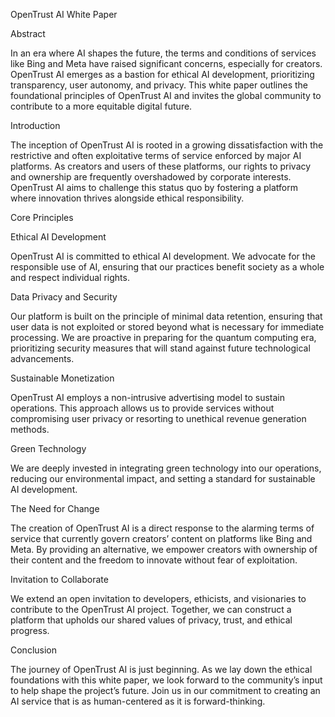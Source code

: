 OpenTrust AI White Paper

Abstract

In an era where AI shapes the future, the terms and conditions of services like Bing and Meta have raised significant concerns, especially for creators. OpenTrust AI emerges as a bastion for ethical AI development, prioritizing transparency, user autonomy, and privacy. This white paper outlines the foundational principles of OpenTrust AI and invites the global community to contribute to a more equitable digital future.

Introduction

The inception of OpenTrust AI is rooted in a growing dissatisfaction with the restrictive and often exploitative terms of service enforced by major AI platforms. As creators and users of these platforms, our rights to privacy and ownership are frequently overshadowed by corporate interests. OpenTrust AI aims to challenge this status quo by fostering a platform where innovation thrives alongside ethical responsibility.

Core Principles

Ethical AI Development

OpenTrust AI is committed to ethical AI development. We advocate for the responsible use of AI, ensuring that our practices benefit society as a whole and respect individual rights.

Data Privacy and Security

Our platform is built on the principle of minimal data retention, ensuring that user data is not exploited or stored beyond what is necessary for immediate processing. We are proactive in preparing for the quantum computing era, prioritizing security measures that will stand against future technological advancements.

Sustainable Monetization

OpenTrust AI employs a non-intrusive advertising model to sustain operations. This approach allows us to provide services without compromising user privacy or resorting to unethical revenue generation methods.

Green Technology

We are deeply invested in integrating green technology into our operations, reducing our environmental impact, and setting a standard for sustainable AI development.

The Need for Change

The creation of OpenTrust AI is a direct response to the alarming terms of service that currently govern creators’ content on platforms like Bing and Meta. By providing an alternative, we empower creators with ownership of their content and the freedom to innovate without fear of exploitation.

Invitation to Collaborate

We extend an open invitation to developers, ethicists, and visionaries to contribute to the OpenTrust AI project. Together, we can construct a platform that upholds our shared values of privacy, trust, and ethical progress.

Conclusion

The journey of OpenTrust AI is just beginning. As we lay down the ethical foundations with this white paper, we look forward to the community’s input to help shape the project’s future. Join us in our commitment to creating an AI service that is as human-centered as it is forward-thinking.
